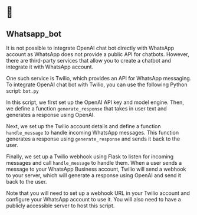 # 🤖 
## Whatsapp_bot

It is not possible to integrate OpenAI chat bot directly with WhatsApp account as WhatsApp does not provide a public API for chatbots. However, there are third-party services that allow you to create a chatbot and integrate it with WhatsApp account.

One such service is Twilio, which provides an API for WhatsApp messaging. To integrate OpenAI chat bot with Twilio, you can use the following Python script: `bot.py`

In this script, we first set up the OpenAI API key and model engine. Then, we define a function `generate_response` that takes in user text and generates a response using OpenAI. 

Next, we set up the Twilio account details and define a function `handle_message` to handle incoming WhatsApp messages. This function generates a response using `generate_response` and sends it back to the user.

Finally, we set up a Twilio webhook using Flask to listen for incoming messages and call `handle_message` to handle them. When a user sends a message to your WhatsApp Business account, Twilio will send a webhook to your server, which will generate a response using OpenAI and send it back to the user.

Note that you will need to set up a webhook URL in your Twilio account and configure your WhatsApp account to use it. You will also need to have a publicly accessible server to host this script.
